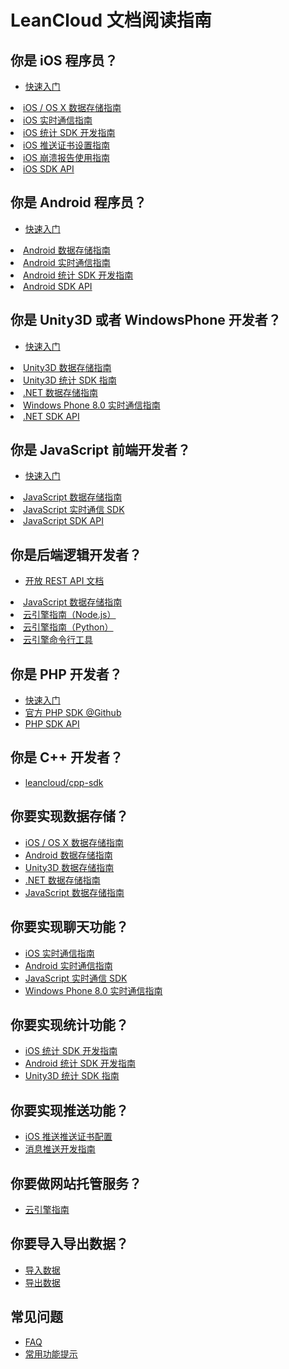 # LeanCloud 文档阅读指南

## 你是 iOS 程序员？

* [快速入门](/start.html)
<li><a href="leanstorage_guide-ios.html">iOS / OS X 数据存储指南</a></li>
<li><a href="realtime_guide-ios.html">iOS 实时通信指南</a></li>
<li><a href="ios_statistics.html">iOS 统计 SDK 开发指南</a></li>
<li><a href="ios_push_cert.html">iOS 推送证书设置指南</a></li>
<li><a href="ios_crashreporting_guide.html">iOS 崩溃报告使用指南</a></li>
<li><a href="/api-docs/iOS/index.html" target="_blank">iOS SDK API</a></li>

## 你是 Android 程序员？

* [快速入门](/start.html)
<li><a href="leanstorage_guide-android.html">Android 数据存储指南</a></li>
<li><a href="realtime_guide-android.html">Android 实时通信指南</a></li>
<li><a href="android_statistics.html">Android 统计 SDK 开发指南</a></li>
<li><a href="/api-docs/android/index.html" target="_blank">Android SDK API</a></li>

## 你是 Unity3D 或者 WindowsPhone 开发者？

* [快速入门](/start.html)
<li><a href="unity_guide.html">Unity3D 数据存储指南</a></li>
<li><a href="unity_statistics.html">Unity3D 统计 SDK 指南</a></li>
<li><a href="dotnet_guide.html">.NET 数据存储指南</a></li>
<li><a href="realtime_guide-dotnet.html">Windows Phone 8.0 实时通信指南</a></li>
<li><a href="/api-docs/wp/Help/index.html">.NET SDK API</a>

## 你是 JavaScript 前端开发者？

* [快速入门](/start.html)
<li><a href="leanstorage_guide-js.html">JavaScript 数据存储指南</a></li>
<li><a href="https://github.com/leancloud/realtime-messaging-jssdk">JavaScript 实时通信 SDK</a></li>
<li><a href="/api-docs/javascript/index.html" target="_blank">JavaScript SDK API</a></li>

## 你是后端逻辑开发者？

* [开放 REST API 文档](./rest_api.html)
<li><a href="leanstorage_guide-js.html">JavaScript 数据存储指南</a></li>
<li><a href="leanengine_guide-node.html">云引擎指南（Node.js）</a></li>
<li><a href="leanengine_guide-python.html">云引擎指南（Python）</a></li>
<li><a href="leanengine_cli.html">云引擎命令行工具</a></li>

## 你是 PHP 开发者？

* [快速入门](/start.html)
* [官方 PHP SDK @Github](https://github.com/leancloud/php-sdk)
* [PHP SDK API](/api-docs/php/)

## 你是 C++ 开发者？

* [leancloud/cpp-sdk](https://github.com/leancloud/cpp-sdk)

## 你要实现数据存储？

<ul>
<li><a href="leanstorage_guide-ios.html">iOS / OS X 数据存储指南</a></li>
<li><a href="leanstorage_guide-android.html">Android 数据存储指南</a></li>
<li><a href="unity_guide.html">Unity3D 数据存储指南</a></li>
<li><a href="dotnet_guide.html">.NET 数据存储指南</a></li>
<li><a href="leanstorage_guide-js.html">JavaScript 数据存储指南</a></li>
</ul>

## 你要实现聊天功能？

<ul>
<li><a href="realtime_guide-ios.html">iOS 实时通信指南</a></li>
<li><a href="realtime_guide-android.html">Android 实时通信指南</a></li>
<li><a href="https://github.com/leancloud/realtime-messaging-jssdk">JavaScript 实时通信 SDK</a></li>
<li><a href="realtime_guide-dotnet.html">Windows Phone 8.0 实时通信指南</a></li>
</ul>

## 你要实现统计功能？

<ul>
<li><a href="ios_statistics.html">iOS 统计 SDK 开发指南</a></li>
<li><a href="android_statistics.html">Android 统计 SDK 开发指南</a></li>
<li><a href="unity_statistics.html">Unity3D 统计 SDK 指南</a></li>
</ul>

## 你要实现推送功能？

<ul>
<li><a href="ios_push_cert.html">iOS 推送推送证书配置</a></li>
 <li><a href="push_guide.html">消息推送开发指南</a></li>
 </ul>


## 你要做网站托管服务？

<ul>
<li><a href="leanengine_guide-cloudcode.html#网站托管">云引擎指南</a></li>
 </ul>
 
## 你要导入导出数据？

<ul>
<li><a href="./dashboard_guide.html#本地数据导入_LeanCloud">导入数据</a></li>
<li><a href="./dashboard_guide.html#云端数据导出到本地">导出数据</a></li>
 </ul>

## 常见问题

* [FAQ](./faq.html)
* [常用功能提示](./tool_tips.html)
